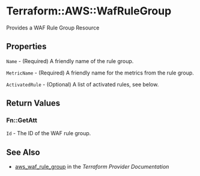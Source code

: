 # Terraform::AWS::WafRuleGroup

Provides a WAF Rule Group Resource

## Properties

`Name` - (Required) A friendly name of the rule group.

`MetricName` - (Required) A friendly name for the metrics from the rule group.

`ActivatedRule` - (Optional) A list of activated rules, see below.


## Return Values

### Fn::GetAtt

`Id` - The ID of the WAF rule group.

## See Also

* [aws_waf_rule_group](https://www.terraform.io/docs/providers/aws/r/waf_rule_group.html) in the _Terraform Provider Documentation_